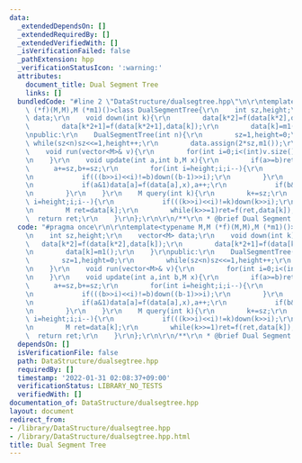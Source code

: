 ```yaml
---
data:
  _extendedDependsOn: []
  _extendedRequiredBy: []
  _extendedVerifiedWith: []
  _isVerificationFailed: false
  _pathExtension: hpp
  _verificationStatusIcon: ':warning:'
  attributes:
    document_title: Dual Segment Tree
    links: []
  bundledCode: "#line 2 \"DataStructure/dualsegtree.hpp\"\n\r\ntemplate<typename M,M\
    \ (*f)(M,M),M (*m1)()>class DualSegmentTree{\r\n    int sz,height;\r\n    vector<M>\
    \ data;\r\n    void down(int k){\r\n        data[k*2]=f(data[k*2],data[k]);\r\n\
    \        data[k*2+1]=f(data[k*2+1],data[k]);\r\n        data[k]=m1();\r\n    }\r\
    \npublic:\r\n    DualSegmentTree(int n){\r\n        sz=1,height=0;\r\n       \
    \ while(sz<n)sz<<=1,height++;\r\n        data.assign(2*sz,m1());\r\n    }\r\n\
    \    void run(vector<M>& v){\r\n        for(int i=0;i<(int)v.size();i++)data[i+sz]=v[i];\r\
    \n    }\r\n    void update(int a,int b,M x){\r\n        if(a>=b)return;\r\n  \
    \      a+=sz,b+=sz;\r\n        for(int i=height;i;i--){\r\n            if(((a>>i)<<i)!=a)down(a>>i);\r\
    \n            if(((b>>i)<<i)!=b)down((b-1)>>i);\r\n        }\r\n        for(;a<b;a>>=1,b>>=1){\r\
    \n            if(a&1)data[a]=f(data[a],x),a++;\r\n            if(b&1)--b,data[b]=f(data[b],x);\r\
    \n        }\r\n    }\r\n    M query(int k){\r\n        k+=sz;\r\n        for(int\
    \ i=height;i;i--){\r\n            if(((k>>i)<<i)!=k)down(k>>i);\r\n        }\r\
    \n        M ret=data[k];\r\n        while(k>>=1)ret=f(ret,data[k]);\r\n      \
    \  return ret;\r\n    }\r\n};\r\n\r\n/**\r\n * @brief Dual Segment Tree\r\n */\n"
  code: "#pragma once\r\n\r\ntemplate<typename M,M (*f)(M,M),M (*m1)()>class DualSegmentTree{\r\
    \n    int sz,height;\r\n    vector<M> data;\r\n    void down(int k){\r\n     \
    \   data[k*2]=f(data[k*2],data[k]);\r\n        data[k*2+1]=f(data[k*2+1],data[k]);\r\
    \n        data[k]=m1();\r\n    }\r\npublic:\r\n    DualSegmentTree(int n){\r\n\
    \        sz=1,height=0;\r\n        while(sz<n)sz<<=1,height++;\r\n        data.assign(2*sz,m1());\r\
    \n    }\r\n    void run(vector<M>& v){\r\n        for(int i=0;i<(int)v.size();i++)data[i+sz]=v[i];\r\
    \n    }\r\n    void update(int a,int b,M x){\r\n        if(a>=b)return;\r\n  \
    \      a+=sz,b+=sz;\r\n        for(int i=height;i;i--){\r\n            if(((a>>i)<<i)!=a)down(a>>i);\r\
    \n            if(((b>>i)<<i)!=b)down((b-1)>>i);\r\n        }\r\n        for(;a<b;a>>=1,b>>=1){\r\
    \n            if(a&1)data[a]=f(data[a],x),a++;\r\n            if(b&1)--b,data[b]=f(data[b],x);\r\
    \n        }\r\n    }\r\n    M query(int k){\r\n        k+=sz;\r\n        for(int\
    \ i=height;i;i--){\r\n            if(((k>>i)<<i)!=k)down(k>>i);\r\n        }\r\
    \n        M ret=data[k];\r\n        while(k>>=1)ret=f(ret,data[k]);\r\n      \
    \  return ret;\r\n    }\r\n};\r\n\r\n/**\r\n * @brief Dual Segment Tree\r\n */"
  dependsOn: []
  isVerificationFile: false
  path: DataStructure/dualsegtree.hpp
  requiredBy: []
  timestamp: '2022-01-31 02:08:37+09:00'
  verificationStatus: LIBRARY_NO_TESTS
  verifiedWith: []
documentation_of: DataStructure/dualsegtree.hpp
layout: document
redirect_from:
- /library/DataStructure/dualsegtree.hpp
- /library/DataStructure/dualsegtree.hpp.html
title: Dual Segment Tree
---
```

